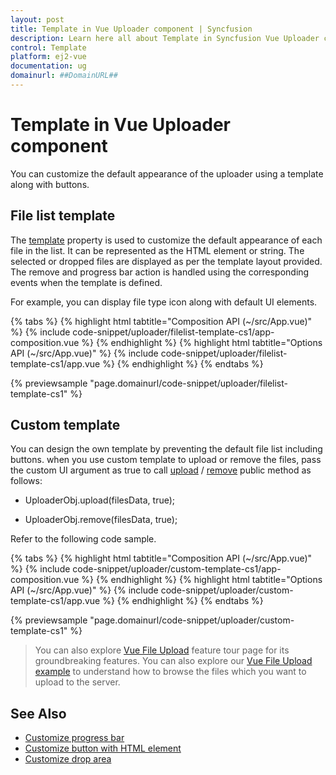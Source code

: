 ```yaml
---
layout: post
title: Template in Vue Uploader component | Syncfusion
description: Learn here all about Template in Syncfusion Vue Uploader component of Syncfusion Essential JS 2 and more.
control: Template 
platform: ej2-vue
documentation: ug
domainurl: ##DomainURL##
---
```


# Template in Vue Uploader component

You can customize the default appearance of the uploader using a template along with buttons.

## File list template

The [template](https://ej2.syncfusion.com/vue/documentation/api/uploader/#template) property is used to customize the default appearance of each file in the list. It can be represented as the HTML element or string. The selected or dropped files are displayed as per the template layout provided. The remove and progress bar action is handled using the corresponding events when the template is defined.

For example, you can display file type icon along with default UI elements.

{% tabs %}
{% highlight html tabtitle="Composition API (~/src/App.vue)" %}
{% include code-snippet/uploader/filelist-template-cs1/app-composition.vue %}
{% endhighlight %}
{% highlight html tabtitle="Options API (~/src/App.vue)" %}
{% include code-snippet/uploader/filelist-template-cs1/app.vue %}
{% endhighlight %}
{% endtabs %}
        
{% previewsample "page.domainurl/code-snippet/uploader/filelist-template-cs1" %}

## Custom template

You can design the own template by preventing the default file list including buttons.
when you use custom template to upload or remove the files, pass the custom UI argument as true to call
[upload](https://ej2.syncfusion.com/vue/documentation/api/uploader/#upload) / [remove](https://ej2.syncfusion.com/vue/documentation/api/uploader/#remove) public method as follows:

* UploaderObj.upload(filesData, true);

* UploaderObj.remove(filesData, true);

Refer to the following code sample.

{% tabs %}
{% highlight html tabtitle="Composition API (~/src/App.vue)" %}
{% include code-snippet/uploader/custom-template-cs1/app-composition.vue %}
{% endhighlight %}
{% highlight html tabtitle="Options API (~/src/App.vue)" %}
{% include code-snippet/uploader/custom-template-cs1/app.vue %}
{% endhighlight %}
{% endtabs %}
        
{% previewsample "page.domainurl/code-snippet/uploader/custom-template-cs1" %}

>You can also explore [Vue File Upload](https://www.syncfusion.com/vue-ui-components/vue-file-upload) feature tour page for its groundbreaking features. You can also explore our [Vue File Upload example](https://ej2.syncfusion.com/vue/demos/#/material/uploader/default.html) to understand how to browse the files which you want to upload to the server.

## See Also

* [Customize progress bar](./how-to/customize-progressbar)
* [Customize button with HTML element](./how-to/customize-button-with-html-element)
* [Customize drop area](./how-to/hide-default-drop-area)
